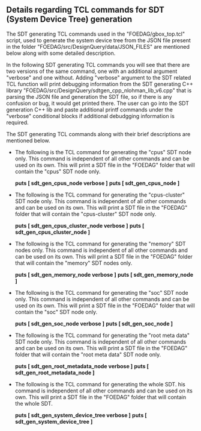 ## Details regarding TCL commands for SDT (System Device Tree) generation

The SDT generating TCL commands used in the "FOEDAG/gbox_top.tcl" script, used to generate the system device tree from the JSON file present in the folder "FOEDAG/src/DesignQuery/data/JSON_FILES" are mentioned below along with some detailed description. 

In the following SDT generating TCL commands you will see that there are two versions of the same command, one with an additional argument "verbose" and one without. Adding "verbose" argument to the SDT related TCL function will print debugging information from the SDT generating C++ library "FOEDAG/src/DesignQuery/sdtgen_cpp_nlohman_lib_v6.cpp" that is parsing the JSON file and generation the SDT file, so if there is any confusion or bug, it would get printed there. The user can go into the SDT generation C++ lib and paste additional printf commands under the "verbose" conditional blocks if additional debudgging information is required.

The SDT generating  TCL commands along with their brief descriptions are mentioned below.

- The following is the TCL command for generating the "cpus" SDT node only. This command is independent of all other commands and can be used on its own. This will print a SDT file in the "FOEDAG" folder that will contain the "cpus" SDT node only.
  
  **puts [ sdt_gen_cpus_node verbose ]**
  **puts [ sdt_gen_cpus_node ]**

- The following is the TCL command for generating the "cpus-cluster" SDT node only. This command is independent of all other commands and can be used on its own. This will print a SDT file in the "FOEDAG" folder that will contain the "cpus-cluster" SDT node only.

  **puts [ sdt_gen_cpus_cluster_node verbose ]**
  **puts [ sdt_gen_cpus_cluster_node ]**

- The following is the TCL command for generating the "memory" SDT nodes only. This command is independent of all other commands and can be used on its own. This will print a SDT file in the "FOEDAG" folder that will contain the "memory" SDT nodes only.
  
  **puts [ sdt_gen_memory_node verbose ]**
  **puts [ sdt_gen_memory_node ]**

- The following is the TCL command for generating the "soc" SDT node only. This command is independent of all other commands and can be used on its own. This will print a SDT file in the "FOEDAG" folder that will contain the "soc" SDT node only.

  **puts [ sdt_gen_soc_node verbose ]**
  **puts [ sdt_gen_soc_node ]**

- The following is the TCL command for generating the "root meta data" SDT node only. This command is independent of all other commands and can be used on its own. This will print a SDT file in the "FOEDAG" folder that will contain the "root meta data" SDT node only.


  **puts [ sdt_gen_root_metadata_node verbose ]**
  **puts [ sdt_gen_root_metadata_node ]**

- The following is the TCL command for generating the whole SDT. his command is independent of all other commands and can be used on its own. This will print a SDT file in the "FOEDAG" folder that will contain the whole SDT.

  **puts [ sdt_gen_system_device_tree verbose ]**
  **puts [ sdt_gen_system_device_tree ]**